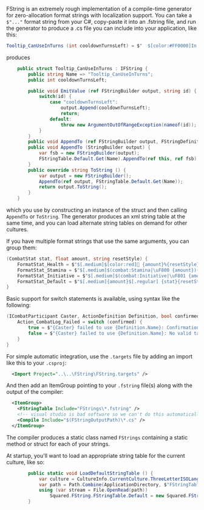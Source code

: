 FString is an extremely rough implementation of a compile-time generator for zero-allocation format strings with localization support. You can take a `$"..."` format string from your C#, copy-paste it into an .fstring file, and run the generator to produce a .cs file you can include into your application, like this:

```csharp
Tooltip_CanUseInTurns (int cooldownTurnsLeft) = $"  $[color:#FF0000]In $[.medium]{cooldownTurnsLeft} turn(s)$[.regular]$[]";
```

produces

```csharp
    public struct Tooltip_CanUseInTurns : IFString {
        public string Name => "Tooltip_CanUseInTurns";
        public int cooldownTurnsLeft;

        public void EmitValue (ref FStringBuilder output, string id) {
            switch(id) {
                case "cooldownTurnsLeft":
                    output.Append(cooldownTurnsLeft);
                    return;
                default:
                    throw new ArgumentOutOfRangeException(nameof(id));
            }
        }
        public void AppendTo (ref FStringBuilder output, FStringDefinition definition) => definition.AppendTo(ref this, ref output);
        public void AppendTo (StringBuilder output) {
            var fsb = new FStringBuilder(output);
            FStringTable.Default.Get(Name).AppendTo(ref this, ref fsb);
        }
        public override string ToString () {
            var output = new FStringBuilder();
            AppendTo(ref output, FStringTable.Default.Get(Name));
            return output.ToString();
        }
    }
```

which you use by constructing an instance of the struct and then calling `AppendTo` or `ToString`. The generator produces an xml string table at the same time, and you can load alternate string tables on demand for other cultures.

If you have multiple format strings that use the same arguments, you can group them:

```csharp
(CombatStat stat, float amount, string resetStyle) {
    FormatStat_Health = $"$[.medium]$[color:red] {amount}%{resetStyle}";
    FormatStat_Stamina = $"$[.medium]$(combat:Stamina|\uF800 {amount}){resetStyle}";
    FormatStat_Initiative = $"$[.medium]$(combat:Initiative|\uF801 {amount}){resetStyle}";
    FormatStat_Default = $"$[.medium]{amount}$[.regular] {stat}{resetStyle}";
}
```

Basic support for switch statements is available, using syntax like the following:
```csharp
(ICombatParticipant Caster, ActionDefinition Definition, bool confirmed) {
    Action_CombatLog_Failed = switch (confirmed) {
        true = $"{Caster} failed to use {Definition.Name}: Confirmation failed";
        false = $"{Caster} failed to use {Definition.Name}: No valid targets";
    }
}
```

For simple automatic integration, use the `.targets` file by adding an import like this to your `.csproj`:
```xml
  <Import Project="..\..\FString\FString.targets" />
```
And then add an ItemGroup pointing to your `.fstring` file(s) along with the output of the compiler:
```xml
  <ItemGroup>
    <FStringTable Include="FStrings\*.fstring" />
    <!-- visual studio is bad software so we can't do this automatically for you -->
    <Compile Include="$(FStringOutputPath)\*.cs" />
  </ItemGroup>
```

The compiler produces a static class named `FStrings` containing a static method or struct for each of your strings.

At startup, you'll want to load an appropriate string table for the current culture, like so:

```csharp
        public static void LoadDefaultStringTable () {
            var culture = CultureInfo.CurrentCulture.ThreeLetterISOLanguageName;
            var path = Path.Combine(ApplicationDirectory, $"FStringTable_{culture}.xml");
            using (var stream = File.OpenRead(path))
                Squared.FString.FStringTable.Default = new Squared.FString.FStringTable(culture, stream);
        }
```